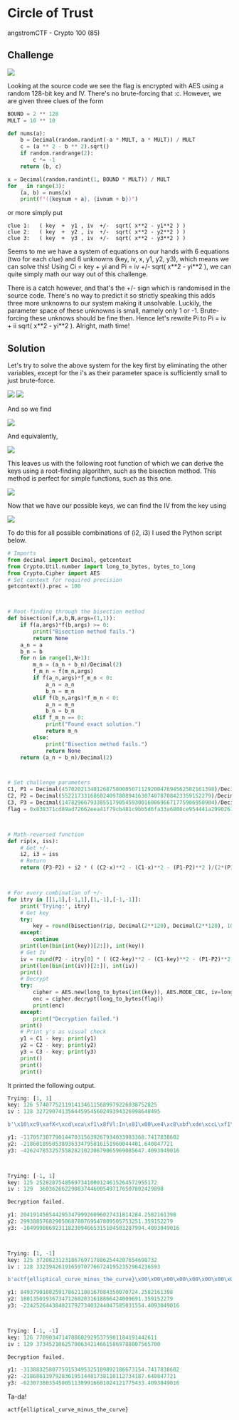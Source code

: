 # Circle of Trust

angstromCTF - Crypto 100 (85)

## Challenge

![](CircleTrust.png)

Looking at the source code we see the flag is encrypted with AES using a random 128-bit key and IV. There's no brute-forcing that :c. However, we are given three clues of the form
```py
BOUND = 2 ** 128
MULT = 10 ** 10

def nums(a):
    b = Decimal(random.randint(-a * MULT, a * MULT)) / MULT
    c = (a ** 2 - b ** 2).sqrt()
    if random.randrange(2):
        c *= -1
    return (b, c)

x = Decimal(random.randint(1, BOUND * MULT)) / MULT
for _ in range(3):
    (a, b) = nums(x)
    print(f"({keynum + a}, {ivnum + b})")
```
or more simply put
```
clue 1:   ( key  +  y1 , iv  +/-  sqrt( x**2 - y1**2 ) )
clue 2:   ( key  +  y2 , iv  +/-  sqrt( x**2 - y2**2 ) )
clue 3:   ( key  +  y3 , iv  +/-  sqrt( x**2 - y3**2 ) )
```

Seems to me we have a system of equations on our hands with 6 equations (two for each clue) and 6 unknowns (key, iv, x, y1, y2, y3), which means we can solve this! Using Ci = key + yi and Pi = iv +/- sqrt( x\*\*2 - yi\*\*2 ), we can quite simply math our way out of this challenge.

There is a catch however, and that's the +/- sign which is randomised in the source code. There's no way to predict it so strictly speaking this adds three more unknowns to our system making it unsolvable. Luckily, the parameter space of these unknowns is small, namely only 1 or -1. Brute-forcing these unknows should be fine then. Hence let's rewrite Pi to Pi = iv + ii sqrt( x\*\*2 - yi\*\*2 ). Alright, math time!

## Solution

Let's try to solve the above system for the key first by eliminating the other variables, except for the i's as their parameter space is sufficiently small to just brute-force.

![](eqs/eq1.png)
![](eqs/eq2.png)

And so we find

![](eqs/eq3.png)

And equivalently,

![](eqs/eq4.png)

This leaves us with the following root function of which we can derive the keys using a root-finding algorithm, such as the bisection method. This method is perfect for simple functions, such as this one.

![](eqs/eq5.png)

Now that we have our possible keys, we can find the IV from the key using

![](eqs/eq6.png)

To do this for all possible combinations of (i2, i3) I used the Python script below.

```py
# Imports
from decimal import Decimal, getcontext
from Crypto.Util.number import long_to_bytes, bytes_to_long
from Crypto.Cipher import AES
# Set context for required precision
getcontext().prec = 100



# Root-finding through the bisection method
def bisection(f,a,b,N,args=(1,1)):
    if f(a,args)*f(b,args) >= 0:
        print("Bisection method fails.")
        return None
    a_n = a
    b_n = b
    for n in range(1,N+1):
        m_n = (a_n + b_n)/Decimal(2)
        f_m_n = f(m_n,args)
        if f(a_n,args)*f_m_n < 0:
            a_n = a_n
            b_n = m_n
        elif f(b_n,args)*f_m_n < 0:
            a_n = m_n
            b_n = b_n
        elif f_m_n == 0:
            print("Found exact solution.")
            return m_n
        else:
            print("Bisection method fails.")
            return None
    return (a_n + b_n)/Decimal(2)



# Set challenge parameters
C1, P1 = Decimal(457020213401268758000507112920047694562582161398)/Decimal(1e10), Decimal(31020634442404276336820538929941614215700357571144)/Decimal(1e11)
C2, P2 = Decimal(55221733168602409780894163074078708423359152279)/Decimal(1e9), Decimal(34788496561380896247486644841834767173970270575362)/Decimal(1e11)
C3, P3 = Decimal(147829667933855179054593001600696671775906950984)/Decimal(1e10), Decimal(34024000394165154334507454055942629110169490484699)/Decimal(1e11)
flag = 0x838371cd89ad72662eea41f79cb481c9bb5d6fa33a6808ce954441a2990261decadf3c62221d4df514841e18c0b47a76



# Math-reversed function
def rip(x, iss):
    # Get +/- 
    i2, i3 = iss
    # Return
    return (P3-P2) + i2 * ( (C2-x)**2 - (C1-x)**2 - (P1-P2)**2 )/(2*(P1-P2)) + i3 * ( (C3-x)**2 - (C1-x)**2 - (P1-P3)**2 )/(2*(P1-P3))



# For every combination of +/-
for itry in [[1,1],[-1,1],[1,-1],[-1,-1]]:
    print('Trying:', itry)
    # Get key
    try:
        key = round(bisection(rip, Decimal(2**120), Decimal(2**128), 100000, args=itry))
    except:
        continue
    print(len(bin(int(key))[2:]), int(key))
    # Get IV
    iv = round(P2 - itry[0] * ( (C2-key)**2 - (C1-key)**2 - (P1-P2)**2 ) / 2 / (P1-P2))
    print(len(bin(int(iv))[2:]), int(iv))
    print()
    # Decrypt
    try:
        cipher = AES.new(long_to_bytes(int(key)), AES.MODE_CBC, iv=long_to_bytes(int(iv)))
        enc = cipher.decrypt(long_to_bytes(flag))
        print(enc)
    except:
        print("Decryption failed.")
    print()
    # Print y's as visual check
    y1 = C1 - key; print(y1)
    y2 = C2 - key; print(y2)
    y3 = C3 - key; print(y3)
    print()
    print()
    print()
```
It printed the following output.

```py
Trying: [1, 1]
key: 126 57407752119141346115689979226038752825
iv : 128 327290741356445954560249394326998648495

b'\x10\xc9\xafX<\xcd\xca\xf1\x8fVl:In\x81\x00\xe4\xc8\xbf\xde\xccL\xf1\x84U\x80\xd2\xae\t\x17\xf4\xadqs\x05{\xb9\x1b\xbb\x9a\xc34\xa5 `\xbc\xe5\xcc'

y1: -11705730779014470315639267934033983368.7417838602
y2: -2186018950538936334795816151960044401.640847721
y3: -42624785325755828210230679065969085647.4093049016



Trying: [-1, 1]
key: 125 25282875485697341000124615264572955172
iv : 129  360362662290837446005497176507802429898

Decryption failed.

y1: 20419145854429534799926096027431814284.2582161398
y2: 29938857682905068780769547809505753251.359152279
y3: -10499908692311823094665315104503287994.4093049016



Trying: [1, -1]
key: 125 37208231231867697178862544207654698732
iv : 128 332394261916597077667241952352964236593

b'actf{elliptical_curve_minus_the_curve}\x00\x00\x00\x00\x00\x00\x00\x00\x00\x00'

y1: 8493790108259178621188167084350070724.2582161398
y2: 18013501936734712602031618866424009691.359152279
y3: -22425264438482179273403244047585031554.4093049016



Trying: [-1, -1]
key: 126 77090347147886029295375901184191442611
iv : 129 373452106257006342146615869788007565700

Decryption failed.

y1: -31388325807759153495325189892186673154.7417838602
y2: -21868613979283619514481738110112734187.640847721
y3: -62307380354500511389916601024121775433.4093049016
```

Ta-da!
```
actf{elliptical_curve_minus_the_curve}
```